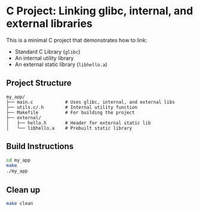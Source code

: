 # C Project: Linking glibc, internal, and external libraries

This is a minimal C project that demonstrates how to link:
- Standard C Library (`glibc`)
- An internal utility library
- An external static library (`libhello.a`)

## Project Structure

```
my_app/
├── main.c            # Uses glibc, internal, and external libs
├── utils.c/.h        # Internal utility function
├── Makefile          # For building the project
├── external/
│   ├── hello.h       # Header for external static lib
│   └── libhello.a    # Prebuilt static library
```

## Build Instructions

```bash
cd my_app
make
./my_app
```

## Clean up

```bash
make clean
```
